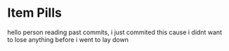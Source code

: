 # Item Pills
hello person reading past commits, i just commited this cause i didnt want to lose anything before i went to lay down